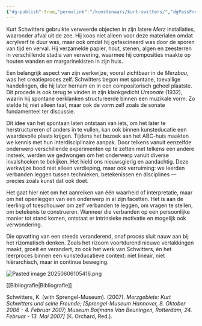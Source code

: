 ```yaml
---
{"dg-publish":true,"permalink":"/kunstenaars/kurt-switters/","dgPassFrontmatter":true}
---
```



Kurt Schwitters gebruikte verweerde objecten in zijn latere _Merz_ installaties, waaronder afval uit de zee. Hij koos niet alleen voor deze materialen omdat acrylverf te duur was, maar ook omdat hij gefascineerd was door de sporen van tijd en verval. Hij verzamelde papier, hout, stenen, algen en zeesterren in verschillende stadia van verwering, waarmee hij composities maakte op houten wanden en margarinekisten in zijn huis.

Een belangrijk aspect van zijn werkwijze, vooral zichtbaar in de _Merzbau_, was het creatieproces zelf. Schwitters begon met spontane, toevallige handelingen, die hij later hernam en in een compositorisch geheel plaatste. Dit procedé is ook terug te vinden in zijn klankgedicht _Ursonate_ (1932), waarin hij spontane oerklanken structureerde binnen een muzikale vorm. Zo stelde hij niet alleen taal, maar ook de vorm zelf zoals de sonate fundamenteel ter discussie.

Dit idee van het spontaan laten ontstaan van iets, om het later te herstructureren of anders in te vullen, kan ook binnen kunsteducatie een waardevolle plaats krijgen. Tijdens het bezoek aan het ABC-huis maakten we kennis met hun interdisciplinaire aanpak. Door telkens vanuit eenzelfde onderwerp verschillende experimenten op te zetten met telkens een andere insteek, werden we gedwongen om het onderwerp vanuit diverse invalshoeken te bekijken. Het hield ons nieuwsgierig en aandachtig. Deze werkwijze bood niet alleen verdieping, maar ook verruiming: we leerden verbanden leggen tussen technieken, betekenissen en disciplines — precies zoals kunst dat ook doet.

Het gaat hier niet om het aanreiken van één waarheid of interpretatie, maar om het openleggen van een onderwerp in al zijn facetten. Het is aan de leerling of toeschouwer om zelf verbanden te leggen, om vragen te stellen, om betekenis te construeren. Wanneer die verbanden op een persoonlijke manier tot stand komen, ontstaat er intrinsieke motivatie en mogelijk ook verwondering.

Die opvatting van een steeds veranderend, onaf proces sluit nauw aan bij het rizomatisch denken. Zoals het rizoom voortdurend nieuwe vertakkingen maakt, groeit en verandert, zo ook het werk van Schwitters, én het leerproces binnen een kunsteducatieve context: niet lineair, niet hiërarchisch, maar in continue beweging.

![Pasted image 20250606105416.png](/img/user/Pasted%20image%2020250606105416.png)

[[Bibliografie\|Bibliografie]]

Schwitters, K. (with Sprengel-Museum). (2007). _Merzgebiete: Kurt Schwitters und seine Freunde; [Sprengel-Museum Hannover, 8. Oktober 2006 - 4. Februar 2007; Museum Boijmans Van Beuningen, Rotterdam, 24. Februar - 13. Mai 2007]_ (K. Orchard, Red.).